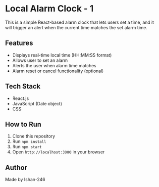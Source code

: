 # Local Alarm Clock - 1

This is a simple React-based alarm clock that lets users set a time, and it will trigger an alert when the current time matches the set alarm time.

##  Features
- Displays real-time local time (HH:MM:SS format)
- Allows user to set an alarm
- Alerts the user when alarm time matches
- Alarm reset or cancel functionality (optional)

## Tech Stack
- React.js
- JavaScript (Date object)
- CSS

##  How to Run
1. Clone this repository
2. Run `npm install`
3. Run `npm start`
4. Open `http://localhost:3000` in your browser


## Author
Made by Ishan-246
